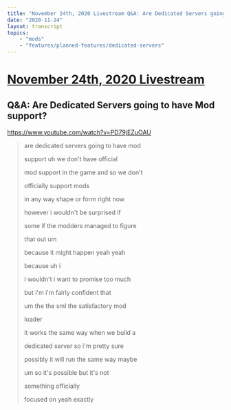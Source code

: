 ```yaml
---
title: "November 24th, 2020 Livestream Q&A: Are Dedicated Servers going to have Mod support?"
date: "2020-11-24"
layout: transcript
topics:
    - "mods"
    - "features/planned-features/dedicated-servers"
---
```

# [November 24th, 2020 Livestream](../2020-11-24.md)
## Q&A: Are Dedicated Servers going to have Mod support?
https://www.youtube.com/watch?v=PD79jEZuOAU
> are dedicated servers going to have mod
> 
> support uh we don't have official
> 
> mod support in the game and so we don't
> 
> officially support mods
> 
> in any way shape or form right now
> 
> however i wouldn't be surprised if
> 
> some if the modders managed to figure
> 
> that out um
> 
> because it might happen yeah yeah
> 
> because uh i
> 
> i wouldn't i want to promise too much
> 
> but i'm i'm fairly confident that
> 
> um the the sml the satisfactory mod
> 
> loader
> 
> it works the same way when we build a
> 
> dedicated server so i'm pretty sure
> 
> possibly it will run the same way maybe
> 
> um so it's possible but it's not
> 
> something officially
> 
> focused on yeah exactly
> 
